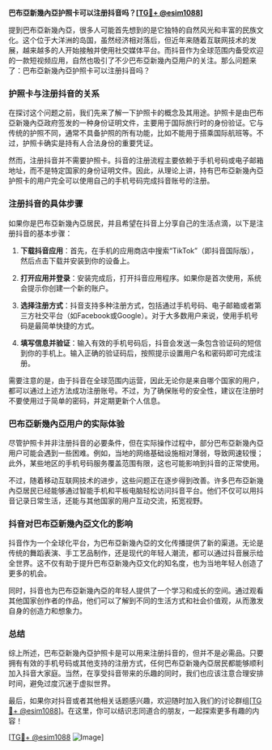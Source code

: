 **巴布亞新幾內亞护照卡可以注册抖音吗？[[TG💪+ @esim1088](https://t.me/s/esim1088)]**

提到巴布亞新幾內亞，很多人可能首先想到的是它独特的自然风光和丰富的民族文化。这个位于大洋洲的岛国，虽然经济相对落后，但近年来随着互联网技术的发展，越来越多的人开始接触并使用社交媒体平台。而抖音作为全球范围内备受欢迎的一款短视频应用，自然也吸引了不少巴布亞新幾內亞用户的关注。那么问题来了：巴布亞新幾內亞护照卡可以注册抖音吗？

### **护照卡与注册抖音的关系**

在探讨这个问题之前，我们先来了解一下护照卡的概念及其用途。护照卡是由巴布亞新幾內亞政府签发的一种身份证明文件，主要用于国际旅行时的身份验证。它与传统的护照不同，通常不具备护照的所有功能，比如不能用于搭乘国际航班等。不过，护照卡确实是持有人合法身份的重要凭证。

然而，注册抖音并不需要护照卡。抖音的注册流程主要依赖于手机号码或电子邮箱地址，而不是特定国家的身份证明文件。因此，从理论上讲，持有巴布亞新幾內亞护照卡的用户完全可以使用自己的手机号码完成抖音账号的注册。

### **注册抖音的具体步骤**

如果你是巴布亞新幾內亞居民，并且希望在抖音上分享自己的生活点滴，以下是注册抖音的基本步骤：

1. **下载抖音应用**：首先，在手机的应用商店中搜索“TikTok”（即抖音国际版），然后点击下载并安装到你的设备上。
   
2. **打开应用并登录**：安装完成后，打开抖音应用程序。如果你是首次使用，系统会提示你创建一个新的账户。

3. **选择注册方式**：抖音支持多种注册方式，包括通过手机号码、电子邮箱或者第三方社交平台（如Facebook或Google）。对于大多数用户来说，使用手机号码是最简单快捷的方式。

4. **填写信息并验证**：输入有效的手机号码后，抖音会发送一条包含验证码的短信到你的手机上。输入正确的验证码后，按照提示设置用户名和密码即可完成注册。

需要注意的是，由于抖音在全球范围内运营，因此无论你是来自哪个国家的用户，都可以通过上述方法成功注册账号。不过，为了确保账号的安全性，建议在注册时不要使用过于简单的密码，并定期更新个人信息。

### **巴布亞新幾內亞用户的实际体验**

尽管护照卡并非注册抖音的必要条件，但在实际操作过程中，部分巴布亞新幾內亞用户可能会遇到一些困难。例如，当地的网络基础设施相对薄弱，导致网速较慢；此外，某些地区的手机号码服务覆盖范围有限，这也可能影响到抖音的正常使用。

不过，随着移动互联网技术的进步，这些问题正在逐步得到改善。许多巴布亞新幾內亞居民已经能够通过智能手机和平板电脑轻松访问抖音平台。他们不仅可以用抖音记录日常生活，还能与其他国家的用户互动交流，拓宽视野。

### **抖音对巴布亞新幾內亞文化的影响**

抖音作为一个全球化平台，为巴布亞新幾內亞的文化传播提供了新的渠道。无论是传统的舞蹈表演、手工艺品制作，还是现代的年轻人潮流，都可以通过抖音展示给全世界。这不仅有助于提升巴布亞新幾內亞文化的知名度，也为当地年轻人创造了更多的机会。

同时，抖音也为巴布亞新幾內亞的年轻人提供了一个学习和成长的空间。通过观看其他国家创作者的作品，他们可以了解到不同的生活方式和社会价值观，从而激发自身的创造力和想象力。

### **总结**

综上所述，巴布亞新幾內亞护照卡是可以用来注册抖音的，但并不是必需品。只要拥有有效的手机号码或其他支持的注册方式，任何巴布亞新幾內亞居民都能够顺利加入抖音大家庭。当然，在享受抖音带来的乐趣的同时，我们也应该注意合理安排时间，避免过度沉迷于虚拟世界。

最后，如果你对抖音或者其他相关话题感兴趣，欢迎随时加入我们的讨论群组[[TG💪+ @esim1088](https://t.me/s/esim1088)]。在这里，你可以结识志同道合的朋友，一起探索更多有趣的内容！

[[TG💪+ @esim1088](https://t.me/s/esim1088) ![Image](https://i.postimg.cc/4NQfJmqS/Snipaste-2025-05-13-00-14-12.png)]